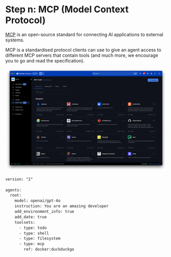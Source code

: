 # Step n: MCP (Model Context Protocol)

[MCP](https://modelcontextprotocol.io/) is an open-source standard for connecting AI applications to external systems.

MCP is a standardised protocol clients can use to give an agent access to different MCP servers that contain tools (and much more, we encourage you to go and read the specification).

![MCP Toolkit](mcp.png)

```diff
version: "2"

agents:
  root:
    model: openai/gpt-4o
    instruction: You are an amazing developer
    add_environment_info: true
    add_date: true
    toolsets:
      - type: todo
      - type: shell
      - type: filesystem
      - type: mcp
        ref: docker:duckduckgo
```
